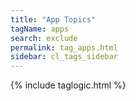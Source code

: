 ```yaml
---
title: "App Topics"
tagName: apps
search: exclude
permalink: tag_apps.html
sidebar: cl_tags_sidebar
---
```

{% include taglogic.html %}